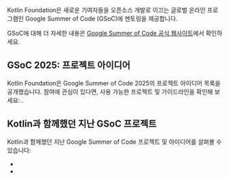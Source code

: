 [//]: # (title: Kotlin과 함께하는 Google Summer of Code)

Kotlin Foundation은 새로운 기여자들을 오픈소스 개발로 이끄는 글로벌 온라인 프로그램인 Google Summer of Code (GSoC)에 멘토링을 제공합니다.

GSoC에 대해 더 자세한 내용은 [Google Summer of Code 공식 웹사이트](https://summerofcode.withgoogle.com/)에서 확인하세요.

## GSoC 2025: 프로젝트 아이디어

Kotlin Foundation은 Google Summer of Code 2025의 프로젝트 아이디어 목록을 공개했습니다.
참여에 관심이 있다면, 사용 가능한 프로젝트 및 가이드라인을 확인해 보세요: [](gsoc-2025.md).

## Kotlin과 함께했던 지난 GSoC 프로젝트

Kotlin과 함께했던 지난 Google Summer of Code 프로젝트 및 아이디어를 살펴볼 수 있습니다:

* [](gsoc-2024.md)
* [](gsoc-2023.md)